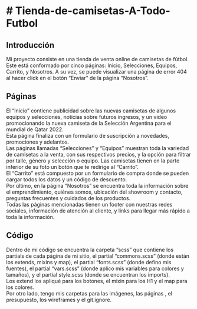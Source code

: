 <h1># Tienda-de-camisetas-A-Todo-Futbol</h1>

<h2>Introducción</h2>
<p>Mi proyecto consiste en una tienda de venta online de camisetas de fútbol. Este está conformado por cinco páginas: Inicio, Selecciones, Equipos, Carrito, y Nosotros. A su vez, se puede visualizar una página de error 404 al hacer click en el botón “Enviar” de la página “Nosotros”.</p>

<h2>Páginas</h2>

<p>El “Inicio” contiene publicidad sobre las nuevas camisetas de algunos equipos y selecciones, noticias sobre futuros ingresos, y un video promocionando la nueva camiseta de la Selección Argentina para el mundial de Qatar 2022.
<br>
Esta página finaliza con un formulario de suscripción a novedades, promociones y adelantos.
<br>
Las páginas llamadas “Selecciones” y “Equipos” muestran toda la variedad de camisetas a la venta, con sus respectivos precios, y la opción para filtrar por talle, género y selección o equipo. Las camisetas tienen en la parte inferior de su foto un botón que te redirige al “Carrito”.
<br>
El “Carrito” está compuesto por un formulario de compra donde se pueden cargar todos los datos y un código de descuento.
<br>
Por último, en la página “Nosotros” se encuentra toda la información sobre el emprendimiento, quiénes somos, ubicación del showroom y contacto, preguntas frecuentes y cuidados de los productos.<br>
Todas las páginas mencionadas tienen un footer con nuestras redes sociales, información de atención al cliente, y links para llegar más rápido a toda la información.</p>

<h2>Código</h2>

<p>Dentro de mi código se encuentra la carpeta “scss” que contiene los partials de cada página de mi sitio, el partial “commons.scss” (donde están los extends, mixins y map), el partial “fonts.scss” (donde defino mis fuentes), el partial “vars.scss” (donde aplico mis variables para colores y tamaños), y el partial style.scss (donde se encuentran los imports).
<br>
Los extend los apliqué para los botones, el mixin para los H1 y el map para los colores.
<br>
Por otro lado, tengo mis carpetas para las imágenes, las páginas , el presupuesto, los wireframes y el git.ignore.</p>
